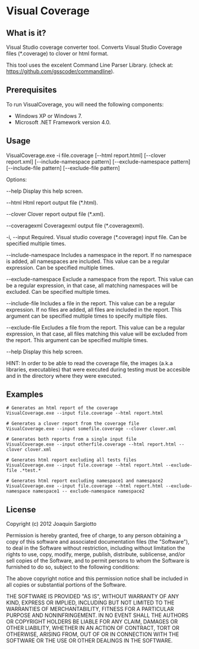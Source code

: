 Visual Coverage
===============

What is it? 
-----------

Visual Studio coverage converter tool. Converts Visual Studio Coverage files (*.coverage) to clover or html format.

This tool uses the excelent Command Line Parser Library.
(check at: https://github.com/gsscoder/commandline).


Prerequisites
-------------
To run VisualCoverage, you will need the following components:

* Windows XP or Windows 7.
* Microsoft .NET Framework version 4.0.


Usage
-----

VisualCoverage.exe -i file.coverage [--html report.html] [--clover report.xml] 
    [--include-namespace pattern] [--exclude-namespace pattern]
    [--include-file pattern] [--exclude-file pattern]

Options:

  --help                Display this help screen.

  --html                Html report output file (*.html).

  --clover              Clover report output file (*.xml).
  
  --coveragexml         Coveragexml output file (*.coveragexml).

  -i, --input           Required. Visual studio coverage (*.coverage) input
                        file. Can be specified multiple times.

  --include-namespace   Includes a namespace in the report. If no namespace is
                        added, all namespaces are included. This value can be
                        a regular expression. Can be specified multiple times.

  --exclude-namespace   Exclude a namespace from the report. This value can be
                        a regular expression, in that case, all matching
                        namespaces will be excluded. Can be specified multiple
                        times.

  --include-file        Includes a file in the report. This value can be a
                        regular expression. If no files are added, all files
                        are included in the report. This argument can be
                        specified multiple times to specify multiple files.

  --exclude-file        Excludes a file from the report. This value can be a
                        regular expression, in that case, all files matching
                        this value will be excluded from the report. This
                        argument can be specified multiple times.

  --help                Display this help screen.




HINT: In order to be able to read the coverage file, the images (a.k.a libraries, executables) that were executed during testing must be accesible and in the directory where they were executed.


Examples
--------

    # Generates an html report of the coverage
    VisualCoverage.exe --input file.coverage --html report.html

    # Generates a clover report from the coverage file
    VisualCoverage.exe --input somefile.coverage --clover clover.xml

    # Generates both reports from a single input file
    VisualCoverage.exe --input otherfile.coverage --html report.html --clover clover.xml

    # Generates html report excluding all tests files
    VisualCoverage.exe --input file.coverage --html report.html --exclude-file .*test.*
    
    # Generates html report excluding namespace1 and namespace2
    VisualCoverage.exe --input file.coverage --html report.html --exclude-namespace namespace1 -- exclude-namespace namespace2

License
-------

Copyright (c) 2012 Joaquin Sargiotto

Permission is hereby granted, free of charge, to any person obtaining a copy of this software and associated documentation files (the "Software"), to deal in the Software without restriction, including without limitation the rights to use, copy, modify, merge, publish, distribute, sublicense, and/or sell copies of the Software, and to permit persons to whom the Software is furnished to do so, subject to the following conditions:

The above copyright notice and this permission notice shall be included in all copies or substantial portions of the Software.

THE SOFTWARE IS PROVIDED "AS IS", WITHOUT WARRANTY OF ANY KIND, EXPRESS OR IMPLIED, INCLUDING BUT NOT LIMITED TO THE WARRANTIES OF MERCHANTABILITY, FITNESS FOR A PARTICULAR PURPOSE AND NONINFRINGEMENT. IN NO EVENT SHALL THE AUTHORS OR COPYRIGHT HOLDERS BE LIABLE FOR ANY CLAIM, DAMAGES OR OTHER LIABILITY, WHETHER IN AN ACTION OF CONTRACT, TORT OR OTHERWISE, ARISING FROM, OUT OF OR IN CONNECTION WITH THE SOFTWARE OR THE USE OR OTHER DEALINGS IN THE SOFTWARE.
